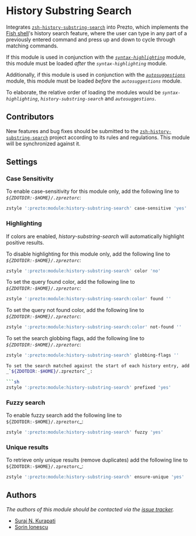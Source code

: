 # History Substring Search

Integrates [`zsh-history-substring-search`][1] into Prezto, which implements the
[Fish shell][2]'s history search feature, where the user can type in any part of
a previously entered command and press up and down to cycle through matching
commands.

If this module is used in conjunction with the [_`syntax-highlighting`_][3]
module, this module must be loaded _after_ the _`syntax-highlighting`_ module.

Additionally, if this module is used in conjunction with the
[_`autosuggestions`_][4] module, this module must be loaded _before_ the
_`autosuggestions`_ module.

To elaborate, the relative order of loading the modules would be
_`syntax-highlighting`_, _`history-substring-search`_ and _`autosuggestions`_.

## Contributors

New features and bug fixes should be submitted to the
[`zsh-history-substring-search`][1] project according to its rules and
regulations. This module will be synchronized against it.

## Settings

### Case Sensitivity

To enable case-sensitivity for this module only, add the following line to
_`${ZDOTDIR:-$HOME}/.zpreztorc`_:

```sh
zstyle ':prezto:module:history-substring-search' case-sensitive 'yes'
```

### Highlighting

If colors are enabled, _history-substring-search_ will automatically highlight
positive results.

To disable highlighting for this module only, add the following line to
_`${ZDOTDIR:-$HOME}/.zpreztorc`_:

```sh
zstyle ':prezto:module:history-substring-search' color 'no'
```

To set the query found color, add the following line to
_`${ZDOTDIR:-$HOME}/.zpreztorc`_:

```sh
zstyle ':prezto:module:history-substring-search:color' found ''
```

To set the query not found color, add the following line to
_`${ZDOTDIR:-$HOME}/.zpreztorc`_:

```sh
zstyle ':prezto:module:history-substring-search:color' not-found ''
```

To set the search globbing flags, add the following line to
_`${ZDOTDIR:-$HOME}/.zpreztorc`_:

```sh
zstyle ':prezto:module:history-substring-search' globbing-flags ''

To set the search matched against the start of each history entry, add the following line to
_`${ZDOTDIR:-$HOME}/.zpreztorc`_:

```sh
zstyle ':prezto:module:history-substring-search' prefixed 'yes'
```

### Fuzzy search

To enable fuzzy search add the following line to
`${ZDOTDIR:-$HOME}/.zpreztorc`_:

```sh
zstyle ':prezto:module:history-substring-search' fuzzy 'yes'
```

### Unique results

To retrieve only unique results (remove duplicates) add the following line to
`${ZDOTDIR:-$HOME}/.zpreztorc`_:

```sh
zstyle ':prezto:module:history-substring-search' ensure-unique 'yes'
```

## Authors

_The authors of this module should be contacted via the [issue tracker][5]._

- [Suraj N. Kurapati](https://github.com/sunaku)
- [Sorin Ionescu](https://github.com/sorin-ionescu)

[1]: https://github.com/zsh-users/zsh-history-substring-search
[2]: https://fishshell.com
[3]: ../syntax-highlighting#readme
[4]: ../autosuggestions#readme
[5]: https://github.com/sorin-ionescu/prezto/issues
